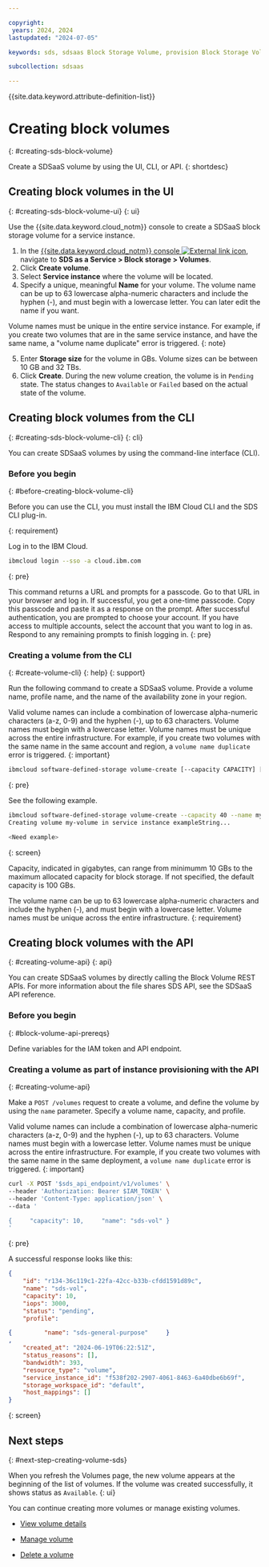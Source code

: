 ```yaml
---

copyright:
 years: 2024, 2024
lastupdated: "2024-07-05"

keywords: sds, sdsaas Block Storage Volume, provision Block Storage Volume for sdsaas,

subcollection: sdsaas

---
```


{{site.data.keyword.attribute-definition-list}}

# Creating block volumes
{: #creating-sds-block-volume}

Create a SDSaaS volume by using the UI, CLI, or API.
{: shortdesc}


## Creating block volumes in the UI
{: #creating-sds-block-volume-ui}
{: ui}

Use the {{site.data.keyword.cloud_notm}} console to create a SDSaaS block storage volume for a service instance.

1. In the [{{site.data.keyword.cloud_notm}} console ![External link icon](../icons/launch-glyph.svg "External link icon")](https://{DomainName}/sds), navigate to **SDS as a Service > Block storage > Volumes**.
2. Click **Create volume**.
3. Select **Service instance** where the volume will be located.
4. Specify a unique, meaningful **Name** for your volume. The volume name can be up to 63 lowercase alpha-numeric characters and include the hyphen (-), and must begin with a lowercase letter. You can later edit the name if you want.

Volume names must be unique in the entire service instance. For example, if you create two volumes that are in the same service instance, and have the same name, a "volume name duplicate" error is triggered.
{: note}

5. Enter **Storage size** for the volume in GBs. Volume sizes can be between 10 GB and 32 TBs.
6. Click **Create**. During the new volume creation, the volume is in `Pending` state. The status changes to `Available` or `Failed` based on the actual state of the volume.


## Creating block volumes from the CLI
{: #creating-sds-block-volume-cli}
{: cli}

You can create SDSaaS volumes by using the command-line interface (CLI).

### Before you begin
{: #before-creating-block-volume-cli}

Before you can use the CLI, you must install the IBM Cloud CLI and the SDS CLI plug-in.


{: requirement}

Log in to the IBM Cloud.

```sh
ibmcloud login --sso -a cloud.ibm.com
```
{: pre}

This command returns a URL and prompts for a passcode. Go to that URL in your browser and log in. If successful, you get a one-time passcode. Copy this passcode and paste it as a response on the prompt. After successful authentication, you are prompted to choose your account. If you have access to multiple accounts, select the account that you want to log in as. Respond to any remaining prompts to finish logging in.
{: pre}

### Creating a volume from the CLI
{: #create-volume-cli}
{: help}
{: support}

Run the following command to create a SDSaaS volume. Provide a volume name, profile name, and the name of the availability zone in your region.



Valid volume names can include a combination of lowercase alpha-numeric characters (a-z, 0-9) and the hyphen (-), up to 63 characters. Volume names must begin with a lowercase letter. Volume names must be unique across the entire infrastructure. For example, if you create two volumes with the same name in the same account and region, a `volume name duplicate` error is triggered.
{: important}

```sh
ibmcloud software-defined-storage volume-create [--capacity CAPACITY] [--name NAME] [--sdsaas-instance-id SDSAAS-INSTANCE-ID] [--hostnqnstring HOSTNQNSTRING]
```
{: pre}

See the following example.

```bash
ibmcloud software-defined-storage volume-create --capacity 40 --name my-volume --sdsaas-instance-id exampleString --hostnqnstring exampleString
Creating volume my-volume in service instance exampleString...

<Need example>

```
{: screen}

Capacity, indicated in gigabytes, can range from minimumm 10 GBs to the maximum allocated capacity for block storage. If not specified, the default capacity is 100 GBs.

The volume name can be up to 63 lowercase alpha-numeric characters and include the hyphen (-), and must begin with a lowercase letter. Volume names must be unique across the entire infrastructure.
{: requirement}


## Creating block volumes with the API
{: #creating-volume-api}
{: api}

You can create SDSaaS volumes by directly calling the Block Volume REST APIs. For more information about the file shares SDS API, see the SDSaaS API reference.

### Before you begin
{: #block-volume-api-prereqs}

Define variables for the IAM token and API endpoint.


### Creating a volume as part of instance provisioning with the API
{: #creating-volume-api}

Make a `POST /volumes` request to create a volume, and define the volume by using the `name` parameter. Specify a volume name, capacity, and profile.

Valid volume names can include a combination of lowercase alpha-numeric characters (a-z, 0-9) and the hyphen (-), up to 63 characters. Volume names must begin with a lowercase letter. Volume names must be unique across the entire infrastructure. For example, if you create two volumes with the same name in the same deployment, a `volume name duplicate` error is triggered.
{: important}


```sh
curl -X POST '$sds_api_endpoint/v1/volumes' \
--header 'Authorization: Bearer $IAM_TOKEN' \
--header 'Content-Type: application/json' \
--data '

{     "capacity": 10,     "name": "sds-vol" }
'

```
{: pre}

A successful response looks like this:

```json
{
    "id": "r134-36c119c1-22fa-42cc-b33b-cfdd1591d89c",
    "name": "sds-vol",
    "capacity": 10,
    "iops": 3000,
    "status": "pending",
    "profile":

{         "name": "sds-general-purpose"     }
,
    "created_at": "2024-06-19T06:22:51Z",
    "status_reasons": [],
    "bandwidth": 393,
    "resource_type": "volume",
    "service_instance_id": "f538f202-2907-4061-8463-6a40dbe6b69f",
    "storage_workspace_id": "default",
    "host_mappings": []
}
```
{: screen}




## Next steps
{: #next-step-creating-volume-sds}

When you refresh the Volumes page, the new volume appears at the beginning of the list of volumes. If the volume was created successfully, it shows status as `Available`.
{: ui}

You can continue creating more volumes or manage existing volumes.


* [View volume details](/docs/sdsaas?topic=sdsaas-viewing-block-storage)

* [Manage volume](/docs/sdsaas?topic=sdsaas-managing-sds-block-volume)

* [Delete a volume](/docs/sdsaas?topic=sdsaas-deleting-sds-block-volume)
